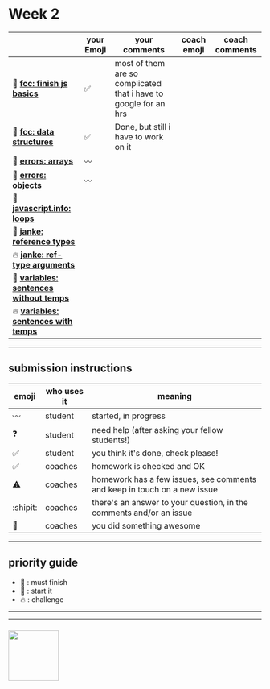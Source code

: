 # Week 2

|  | your Emoji | your comments | coach emoji | coach comments |
| --- | --- | --- | --- | --- |
| :seedling: __[fcc: finish js basics](./fcc-basic-js-pt-2.md)__ | :white_check_mark:| most of them are so complicated that i have to google for an hrs | | |
| :seedling: __[fcc: data structures](./fcc-data-structures.md)__ |:white_check_mark:| Done, but still i have to work on it| | |
| :seedling: __[errors: arrays](./jl-errors-arrays.md)__ |  :wavy_dash:| | | |
| :seedling: __[errors: objects](./jl-errors-objects.md)__ |  :wavy_dash:| | | |
| :dash: __[javascript.info: loops](./jsinfo-loops.md)__ | | | | |
| :dash: __[janke: reference types](./jl-reference-types.md)__ | | | | |
| :fire: __[janke: ref-type arguments](./jl-functions-ref-type-args.md)__ | | | | |
| :dash: __[variables: sentences without temps](./jl-variables-sentences-1.md)__ | | | | |
| :fire: __[variables: sentences with temps](./jl-variables-sentences-2.md)__ | | | | |
 


---


## submission instructions

| emoji | who uses it | meaning |
| --- | --- | --- |
|  :wavy_dash: | student | started, in progress  | 
| :question: | student | need help (after asking your fellow students!) | 
| :white_check_mark: | student | you think it's done, check please! | 
| :white_check_mark: | coaches | homework is checked and OK |
| :warning: | coaches | homework has a few issues, see comments and keep in touch on a new issue |
| :shipit: | coaches | there's an answer to your question, in the comments and/or an issue  | 
| :star2: | coaches | you did something awesome |

---

## priority guide

* :seedling: : must finish
* :dash: : start it
* :fire: : challenge

___
___
### <a href="https://hackyourfuture.be" target="_blank"><img src="https://pbs.twimg.com/profile_images/984474625009741824/Bs_qKx6-_400x400.jpg" width="100" height="100"></img></a>
